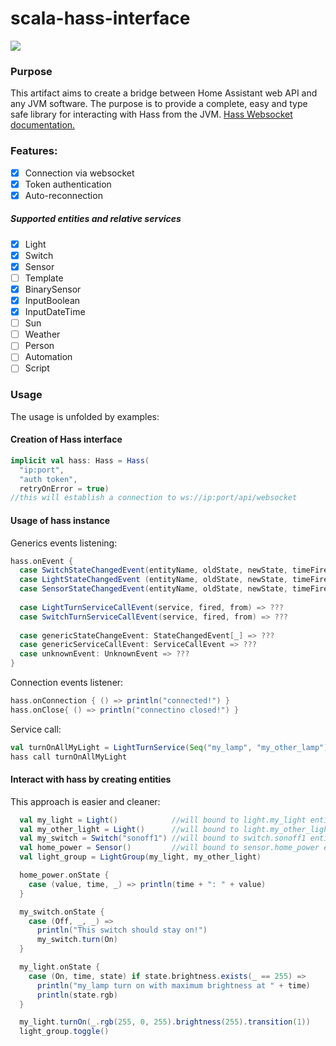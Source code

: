# scala-hass-interface
[![](https://jitpack.io/v/edobrb/scala-hass-interface.svg)](https://jitpack.io/#edobrb/scala-hass-interface)

### Purpose
This artifact aims to create a bridge between Home Assistant web API and any JVM software.
The purpose is to provide a complete, easy and type safe library for interacting with Hass from the JVM.
[Hass Websocket documentation.](https://developers.home-assistant.io/docs/api/websocket/)

### Features:
- [x] Connection via websocket
- [x] Token authentication
- [x] Auto-reconnection
##### Supported entities and relative services
- [x] Light
- [x] Switch
- [x] Sensor
- [ ] Template
- [x] BinarySensor
- [x] InputBoolean
- [x] InputDateTime
- [ ] Sun
- [ ] Weather
- [ ] Person
- [ ] Automation
- [ ] Script

### Usage

The usage is unfolded by examples:

#### Creation of Hass interface
```scala
implicit val hass: Hass = Hass(
  "ip:port", 
  "auth token", 
  retryOnError = true) 
//this will establish a connection to ws://ip:port/api/websocket
```

#### Usage of hass instance
Generics events listening:
```scala
hass.onEvent {
  case SwitchStateChangedEvent(entityName, oldState, newState, timeFired, origin) => ???
  case LightStateChangedEvent (entityName, oldState, newState, timeFired, origin) => ???
  case SensorStateChangedEvent(entityName, oldState, newState, timeFired, origin) => ???
 
  case LightTurnServiceCallEvent(service, fired, from) => ???
  case SwitchTurnServiceCallEvent(service, fired, from) => ???
 
  case genericStateChangeEvent: StateChangedEvent[_] => ???
  case genericServiceCallEvent: ServiceCallEvent => ???
  case unknownEvent: UnknownEvent => ???
}
```
Connection events listener:
```scala
hass.onConnection { () => println("connected!") }
hass.onClose{ () => println("connectino closed!") }
```
Service call:
```scala
val turnOnAllMyLight = LightTurnService(Seq("my_lamp", "my_other_lamp"), On).brightness(255)
hass call turnOnAllMyLight
```

#### Interact with hass by creating entities
This approach is easier and cleaner:
```scala
  val my_light = Light()            //will bound to light.my_light entity
  val my_other_light = Light()      //will bound to light.my_other_light entity
  val my_switch = Switch("sonoff1") //will bound to switch.sonoff1 entity
  val home_power = Sensor()         //will bound to sensor.home_power entity
  val light_group = LightGroup(my_light, my_other_light)

  home_power.onState {
    case (value, time, _) => println(time + ": " + value)
  }

  my_switch.onState {
    case (Off, _, _) => 
      println("This switch should stay on!")
      my_switch.turn(On)
  }

  my_light.onState {
    case (On, time, state) if state.brightness.exists(_ == 255) => 
      println("my_lamp turn on with maximum brightness at " + time)
      println(state.rgb)
  }

  my_light.turnOn(_.rgb(255, 0, 255).brightness(255).transition(1))
  light_group.toggle()
```
